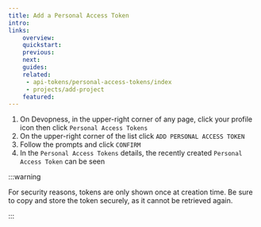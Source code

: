 ```yaml
---
title: Add a Personal Access Token
intro:
links:
    overview:
    quickstart:
    previous:
    next:
    guides:
    related:
     - api-tokens/personal-access-tokens/index
     - projects/add-project
    featured:
---
```


1. On Devopness, in the upper-right corner of any page, click your profile icon then click `Personal Access Tokens`
2. On the upper-right corner of the list click `ADD PERSONAL ACCESS TOKEN`
3. Follow the prompts and click `CONFIRM`
4. In the `Personal Access Tokens` details, the recently created `Personal Access Token` can be seen

:::warning

For security reasons, tokens are only shown once at creation time.
Be sure to copy and store the token securely, as it cannot be retrieved again.

:::
